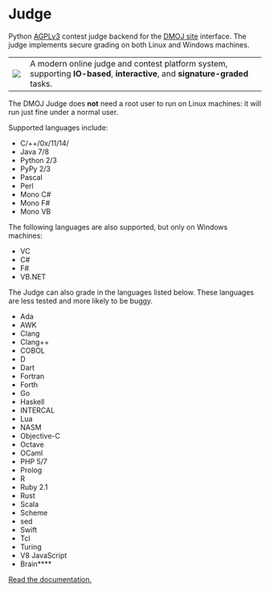 Judge
=====
Python [AGPLv3](https://github.com/DMOJ/judge/blob/master/LICENSE) contest judge backend for the [DMOJ site](http://github.com/DMOJ/site) interface. The judge implements secure grading on both Linux and Windows machines.

<table>
<tr>
<td>
<a href="http://dmoj.ca">
<img src="https://avatars2.githubusercontent.com/u/6934864?v=3&s=100" align="left"></img>
</a>
</td>
<td>
A modern online judge and contest platform system, supporting <b>IO-based</b>, <b>interactive</b>, and <b>signature-graded</b> tasks.
</td>
</tr>
</table>

The DMOJ Judge does **not** need a root user to run on Linux machines: it will run just fine under a normal user.

Supported languages include:
* C/++/0x/11/14/
* Java 7/8
* Python 2/3
* PyPy 2/3
* Pascal
* Perl
* Mono C#
* Mono F#
* Mono VB

The following languages are also supported, but only on Windows machines:
* VC 
* C#
* F#
* VB.NET

The Judge can also grade in the languages listed below. These languages are less tested and more likely to be buggy.
* Ada
* AWK
* Clang
* Clang++
* COBOL
* D
* Dart
* Fortran
* Forth
* Go
* Haskell
* INTERCAL
* Lua
* NASM
* Objective-C
* Octave
* OCaml
* PHP 5/7
* Prolog
* R
* Ruby 2.1
* Rust
* Scala
* Scheme
* sed
* Swift
* Tcl
* Turing
* V8 JavaScript
* Brain**** 

[Read the documentation.](https://github.com/DMOJ/docs)
